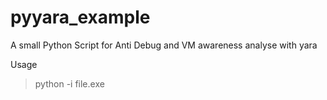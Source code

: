 # pyyara_example
A small Python Script for Anti Debug and VM awareness analyse with yara

Usage 
> python -i  file.exe
